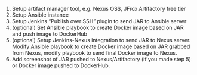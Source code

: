 1) Setup artifact manager tool, e.g. Nexus OSS, JFrox Artifactory free tier
2) Setup Ansible instance
3) Setup Jenkins “Publish over SSH” plugin to send JAR to Ansible server
4) (optional) Set Ansible playbook to create Docker image based on JAR and push image to DockerHub
5) (optional) Setup Jenkins-Nexus integration to send JAR to Nexus server. Modify Ansible playbook to create Docker image based on JAR grabbed from Nexus, modify playbook to send final Docker image to Nexus.
6) Add screenshot of JAR pushed to Nexus/Artifactory (if you made step 5) or Docker image pushed to DockerHub.
